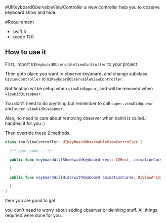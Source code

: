#UIKeyboardObervableViewController
a view controller help you to observe keyboard show and hide.

#Requirement
- swift 5
- xcode 11.0

## How to use it
First, import `UIKeyboardObservableViewController` to your project

Then goto place you want to observe keyboard, and change subclass `UIViewController` to `UIKeyboardObservableViewController`.

Notification wll be setup when `viewDidAppear`, and will be removed when `viewDidDisappear`.

You don't need to do anything but remember to call `super.viewDidAppear` and `super.viewDidDisappear`.

Also, no need to care about removing observer when deinit is called. I handled it for you :)

Then override these 2 methods.

```swift
class YourViewController: UIKeyboardObservableViewController {

  /** your code... */

  public func keyboardWillShow(withKeyboard rect: CGRect, animationCurve: UIViewAnimationOptions, duration: Double) {

  }

  public func keyboardWillHide(withKeyboard animationCurve: UIViewAnimationOptions, duration: Double) {

  }
}
```

then you are good to go!

you don't need to worry about adding observer or deiniting stuff. All things requried were done for you.
